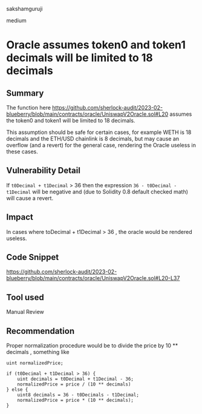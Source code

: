 sakshamguruji

medium

# Oracle assumes token0 and token1 decimals will be limited to 18 decimals

## Summary

The function here https://github.com/sherlock-audit/2023-02-blueberry/blob/main/contracts/oracle/UniswapV2Oracle.sol#L20 assumes the token0 and token1 will be limited to 18 decimals.

This assumption should be safe for certain cases, for example WETH is 18 decimals and the ETH/USD chainlink is 8 decimals, but may cause an overflow (and a revert) for the general case, rendering the Oracle useless in these cases.


## Vulnerability Detail

If `t0Decimal + t1Decimal` > 36 then the expression `36 - t0Decimal - t1Decimal` will be negative and (due to Solidity 0.8 default checked math) will cause a revert.

## Impact

In cases where toDecimal + t1Decimal > 36 , the oracle would be rendered useless.
## Code Snippet

https://github.com/sherlock-audit/2023-02-blueberry/blob/main/contracts/oracle/UniswapV2Oracle.sol#L20-L37

## Tool used

Manual Review

## Recommendation

 Proper normalization procedure would be to divide the price by 10 ** decimals , something like 

```solidity
uint normalizedPrice;

if (t0Decimal + t1Decimal > 36) {
    uint decimals = t0Decimal + t1Decimal - 36;
    normalizedPrice = price / (10 ** decimals)
} else {
    uint8 decimals = 36 - t0Decimals - t1Decimal;
    normalizedPrice = price * (10 ** decimals);
}
```